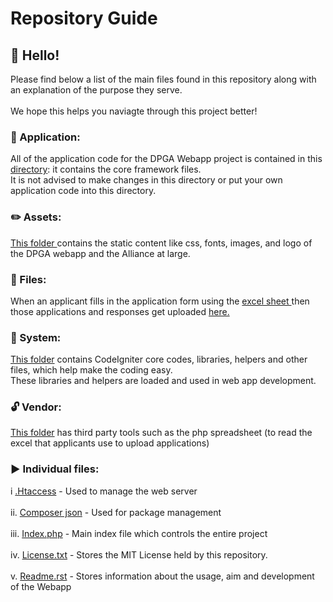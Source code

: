 <h1> Repository Guide </h1> 

<h2> 👋 Hello! </h2> 

Please find below a list of the main files found in this repository along with an explanation of the purpose they serve.
<br>
<br> 
We hope this helps you naviagte through this project better! 

 <h3> 📁 Application: </h3>   
All of the application code for the DPGA Webapp project is contained in this <a href="https://github.com/DPGAlliance/publicgoods-review-webapp/tree/main/application">directory</a>: it contains the core framework files. 
<br> It is not advised to make changes in this directory or put your own application code into this directory.

<h3>✏️ Assets: </h3>   
<a href="https://github.com/DPGAlliance/publicgoods-review-webapp/tree/main/assets">This folder </a> contains the static content like css, fonts, images, and logo of the DPGA webapp and the Alliance at large.

<h3>📘 Files:</h3>   
When an applicant fills in the application form using the <a href=https://docs.google.com/spreadsheets/d/1kP7p6OXsdxRyS3nXiXLDPhSCdl6Uy-0Ksmhfh3LKLlk/edit#gid=470783276> excel sheet </a> then those applications and responses get uploaded <a href="https://github.com/DPGAlliance/publicgoods-review-webapp/tree/main/files">here.</a> 

<h3>🔩 System:</h3>   
<a href="https://github.com/DPGAlliance/publicgoods-review-webapp/tree/main/system">This folder</a> contains CodeIgniter core codes, libraries, helpers and other files, which help make the coding easy. 
<br>These libraries and helpers are loaded and used in web app development.

<h3>🔓 Vendor: </h3>   
<a href="https://github.com/DPGAlliance/publicgoods-review-webapp/tree/main/vendor">This folder</a> has third party tools such as the php spreadsheet (to read the excel that applicants use to upload applications) 

<h3>▶️ Individual files: </h3>   
i <a href="https://github.com/DPGAlliance/publicgoods-review-webapp/blob/main/.htaccess">.Htaccess</a> - Used to manage the web server 
<br> <br>ii. <a href="https://github.com/DPGAlliance/publicgoods-review-webapp/blob/main/composer.json">Composer json</a> - Used for package management
<br> <br>iii. <a href="https://github.com/DPGAlliance/publicgoods-review-webapp/blob/main/index.php">Index.php</a> - Main index file which controls the entire project 
<br> <br>iv. <a href="https://github.com/DPGAlliance/publicgoods-review-webapp/blob/main/license.txt">License.txt</a> - Stores the MIT License held by this repository. 
<br> <br>v. <a href="https://github.com/DPGAlliance/publicgoods-review-webapp/blob/main/README.md">Readme.rst</a> - Stores information about the usage, aim and development of the Webapp 
